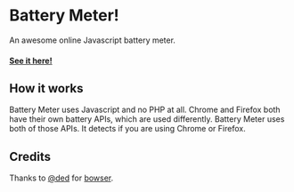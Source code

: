 Battery Meter!
==============

An awesome online Javascript battery meter.

#### [See it here!](http://tac61.webstarts.com/aboutmydevice/battery.html)

## How it works
Battery Meter uses Javascript and no PHP at all. Chrome and Firefox both have their own battery APIs, which are used differently. Battery Meter uses both of those APIs. It detects if you are using Chrome or Firefox.

## Credits
Thanks to [@ded](https://github.com/ded/) for [bowser](https://github.com/ded/bowser).
